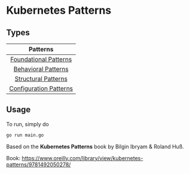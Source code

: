 # Kubernetes Patterns

## Types

| Patterns |
|:-:|
| [Foundational Patterns](./FoundationalPatterns/README.md) |
| [Behavioral Patterns](./BehavioralPatterns/README.md) |
| [Structural Patterns](./StructuralPatterns/README.md) |
| [Configuration Patterns](./ConfigurationPatterns/README.md) |

## Usage

To run, simply do
```sh
go run main.go
```

Based on the **Kubernetes Patterns** book by Bilgin Ibryam & Roland Huß.

Book: https://www.oreilly.com/library/view/kubernetes-patterns/9781492050278/
